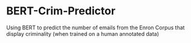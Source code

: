 # BERT-Crim-Predictor
Using BERT to predict the number of emails from the Enron Corpus that display criminality (when trained on a human annotated data)
